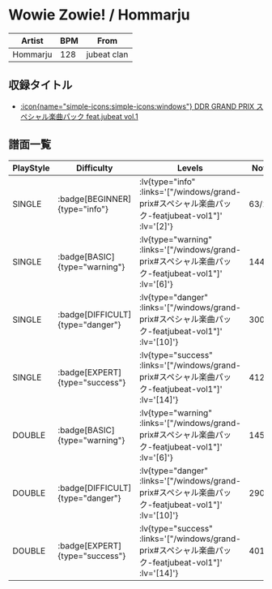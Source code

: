 # Wowie Zowie! / Hommarju

|Artist|BPM|From|
|------|---|----|
|Hommarju|128|jubeat clan|

## 収録タイトル

- [ :icon{name="simple-icons:simple-icons:windows"} DDR GRAND PRIX スペシャル楽曲パック feat.jubeat vol.1](/windows/grand-prix#スペシャル楽曲パック-featjubeat-vol1)

## 譜面一覧

|PlayStyle|Difficulty|Levels|Notes|Movie|
|---------|----------|------|-----|-----|
|SINGLE| :badge[BEGINNER]{type="info"} | :lv{type="info" :links='["/windows/grand-prix#スペシャル楽曲パック-featjubeat-vol1"]' :lv='[2]'} |63/2||
|SINGLE| :badge[BASIC]{type="warning"} | :lv{type="warning" :links='["/windows/grand-prix#スペシャル楽曲パック-featjubeat-vol1"]' :lv='[6]'} |144/12||
|SINGLE| :badge[DIFFICULT]{type="danger"} | :lv{type="danger" :links='["/windows/grand-prix#スペシャル楽曲パック-featjubeat-vol1"]' :lv='[10]'} |300/5||
|SINGLE| :badge[EXPERT]{type="success"} | :lv{type="success" :links='["/windows/grand-prix#スペシャル楽曲パック-featjubeat-vol1"]' :lv='[14]'} |412/6||
|DOUBLE| :badge[BASIC]{type="warning"} | :lv{type="warning" :links='["/windows/grand-prix#スペシャル楽曲パック-featjubeat-vol1"]' :lv='[6]'} |145/12||
|DOUBLE| :badge[DIFFICULT]{type="danger"} | :lv{type="danger" :links='["/windows/grand-prix#スペシャル楽曲パック-featjubeat-vol1"]' :lv='[10]'} |290/5||
|DOUBLE| :badge[EXPERT]{type="success"} | :lv{type="success" :links='["/windows/grand-prix#スペシャル楽曲パック-featjubeat-vol1"]' :lv='[14]'} |401/6||
